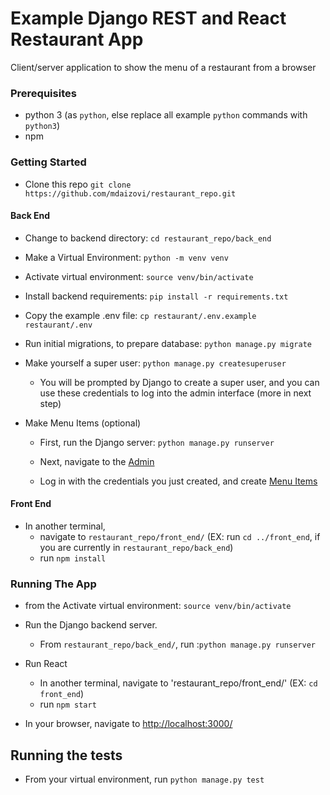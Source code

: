 # Example Django REST and React Restaurant App

Client/server application to show the menu of a restaurant from a browser

### Prerequisites

- python 3 (as `python`, else replace all example `python` commands with `python3`)
- npm


### Getting Started

- Clone this repo
`git clone https://github.com/mdaizovi/restaurant_repo.git`


#### Back End
- Change to backend directory: 
  `cd restaurant_repo/back_end`

- Make a Virtual Environment: 
  `python -m venv venv`

- Activate virtual environment:
  `source venv/bin/activate`

- Install backend requirements:
  `pip install -r requirements.txt`

- Copy the example .env file: 
  `cp restaurant/.env.example restaurant/.env`

- Run initial migrations, to prepare database:
  `python manage.py migrate`

- Make yourself a super user:
  `python manage.py createsuperuser`

  - You will be prompted by Django to create a super user, and you can use these credentials to log into the admin interface (more in next step)

- Make Menu Items (optional)

  - First, run the Django server: `python manage.py runserver`

  - Next, navigate to the [Admin](http://localhost:8000/admin)
  - Log in with the credentials you just created, and create [Menu Items](http://localhost:8000/admin/menu/menuitem/)

#### Front End
- In another terminal,
  - navigate to `restaurant_repo/front_end/` (EX: run `cd ../front_end`, if you are currently in `restaurant_repo/back_end`)
  - run `npm install`

### Running The App
- from the Activate virtual environment:
`source venv/bin/activate`

- Run the Django backend server.
  - From `restaurant_repo/back_end/`, run :`python manage.py runserver`

- Run React
  - In another terminal, navigate to 'restaurant_repo/front_end/' (EX: `cd front_end`)
  - run `npm start`


- In your browser, navigate to [http://localhost:3000/](http://localhost:3000/)


## Running the tests

- From your virtual environment, run `python manage.py test`
